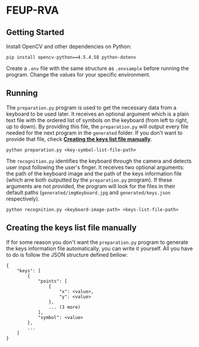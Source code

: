 # FEUP-RVA
## Getting Started
Install OpenCV and other dependencies on Python:

```
pip install opencv-python==4.5.4.58 python-dotenv
```

Create a `.env` file with the same structure as `.envsample` before running the program. Change the values for your specific environment.

## Running

The `preparation.py` program is used to get the necessary data from a keyboard to be used later. It receives an optional argument which is a plain text file with the ordered list of symbols on the keyboard (from left to right, up to down). By providing this file, the `preparation.py` will output every file needed for the next program in the `generated` folder. If you don't want to provide that file, check [**Creating the keys list file manually**](#Creating-the-keys-list-file-manually).

```
python preparation.py <key-symbol-list-file-path>
```

The `recognition.py` identifies the keyboard through the camera and detects user input following the user's finger. It receives two optional arguments: the path of the keyboard image and the path of the keys information file (which arre both outputted by the `preparation.py` program). If these arguments are not provided, the program will look for the files in their default paths (`generated/imgKeyboard.jpg` and `generated/keys.json` respectively).

```
python recognition.py <keyboard-image-path> <keys-list-file-path>
```

## Creating the keys list file manually

If for some reason you don't want the `preparation.py` program to generate the keys information file automatically, you can write it yourself. All you have to do is follow the JSON structure defined bellow:
```
{
    "keys": [
        {
            "points": [
                {
                    "x": <value>,
                    "y": <value>
                },
                ... (3 more)
            ],
            "symbol": <value>
        },
        ...
    ]
}
```
